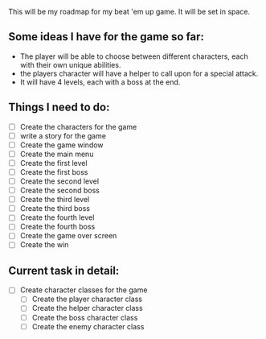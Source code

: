 This will be my roadmap for my beat 'em up game. It will be set in space.

## Some ideas I have for the game so far:
- The player will be able to choose between different characters, each with their own unique abilities.
- the players character will have a helper to call upon for a special attack.
- It will have 4 levels, each with a boss at the end.

## Things I need to do:
- [ ] Create the characters for the game
- [ ] write a story for the game
- [ ] Create the game window
- [ ] Create the main menu
- [ ] Create the first level
- [ ] Create the first boss
- [ ] Create the second level
- [ ] Create the second boss
- [ ] Create the third level
- [ ] Create the third boss
- [ ] Create the fourth level
- [ ] Create the fourth boss
- [ ] Create the game over screen
- [ ] Create the win

## Current task in detail:
- [ ] Create character classes for the game
  - [ ] Create the player character class
  - [ ] Create the helper character class
  - [ ] Create the boss character class
  - [ ] Create the enemy character class
